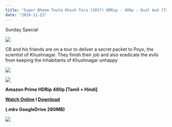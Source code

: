 ```yaml
---
title: "Super Bheem Toota Khush Tara (2017) HDRip - 480p - Dual Aud [Tamil + Hindi] - x264 - 250MB"
date: "2019-11-23"
---
```


Sunday Special

[![](https://1.bp.blogspot.com/-_R8uRuEFxO4/XdAie2ebEuI/AAAAAAAAA1s/DOZWDt9Y_gAiTf2FvbLsojZgFJD3EMVPwCLcBGAsYHQ/s1600/image.jpg)](https://1.bp.blogspot.com/-_R8uRuEFxO4/XdAie2ebEuI/AAAAAAAAA1s/DOZWDt9Y_gAiTf2FvbLsojZgFJD3EMVPwCLcBGAsYHQ/s1600/image.jpg)

CB and his friends are on a tour to deliver a secret packet to Poyo, the scientist of Khushnagar. They finish their job and also eradicate the evils from keeping the inhabitants of Khushnagar unhappy

[![](https://1.bp.blogspot.com/-k65POI1PBU4/XJ-DPWzpvkI/AAAAAAAAAag/d-DJiJNifeI8jyqs_e9XhUwmMhi3PjKPgCPcBGAYYCw/s1600/ezgif-4-b0c2339f90.gif)](https://1.bp.blogspot.com/-k65POI1PBU4/XJ-DPWzpvkI/AAAAAAAAAag/d-DJiJNifeI8jyqs_e9XhUwmMhi3PjKPgCPcBGAYYCw/s1600/ezgif-4-b0c2339f90.gif)

[![](https://1.bp.blogspot.com/-fai1ZuUwnbA/XIjy2aT4irI/AAAAAAAAANw/WFW0YRK47_8GLAt3pPBSzBk0GJA6Mk5fgCPcBGAYYCw/s1600/torrborder.gif)](https://1.bp.blogspot.com/-fai1ZuUwnbA/XIjy2aT4irI/AAAAAAAAANw/WFW0YRK47_8GLAt3pPBSzBk0GJA6Mk5fgCPcBGAYYCw/s1600/torrborder.gif)

**Amazon Prime HDRip 480p \[Tamil + Hindi\]**

**[Watch Online](https://drive.google.com/open?id=1i2ld93Er1Dv6bSvxrNvU-K4p6r6xovQW) I [Download](https://drive.google.com/open?id=1i2ld93Er1Dv6bSvxrNvU-K4p6r6xovQW)**

**(.mkv GoogleDrive 280MB)**

[![](https://1.bp.blogspot.com/-fai1ZuUwnbA/XIjy2aT4irI/AAAAAAAAANw/WFW0YRK47_8GLAt3pPBSzBk0GJA6Mk5fgCPcBGAYYCw/s1600/torrborder.gif)](https://1.bp.blogspot.com/-fai1ZuUwnbA/XIjy2aT4irI/AAAAAAAAANw/WFW0YRK47_8GLAt3pPBSzBk0GJA6Mk5fgCPcBGAYYCw/s1600/torrborder.gif)

